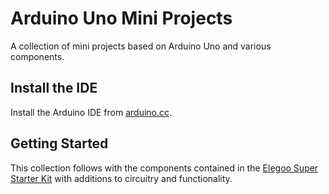 # Arduino Uno Mini Projects

A collection of mini projects based on Arduino Uno and various components.

## Install the IDE
Install the Arduino IDE from [arduino.cc](https://www.arduino.cc/en/software).

## Getting Started

This collection follows with the components contained in the [Elegoo Super Starter Kit](https://www.elegoo.com/products/elegoo-uno-r3-super-starter-kit) with additions to circuitry and functionality.

